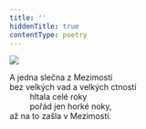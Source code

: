 ```yaml
---
title: ''
hiddenTitle: true
contentType: poetry
---
```


<section>

![](../Images/102.jpg)

A jedna slečna z Mezimostí  
bez velkých vad a velkých ctností  
         hltala celé roky  
         pořád jen horké noky,  
až na to zašla v Mezimostí.

</section>
